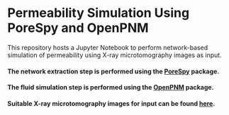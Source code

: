 # Permeability Simulation Using PoreSpy and OpenPNM

This repository hosts a Jupyter Notebook to perform network-based simulation of permeability using X-ray microtomography images as input. 

#### The network extraction step is performed using the [PoreSpy](http://porespy.org/) package. 
#### The fluid simulation step is performed using the [OpenPNM](http://openpnm.org/) package.
#### Suitable X-ray microtomography images for input can be found [here](https://www.digitalrocksportal.org/projects/317).
